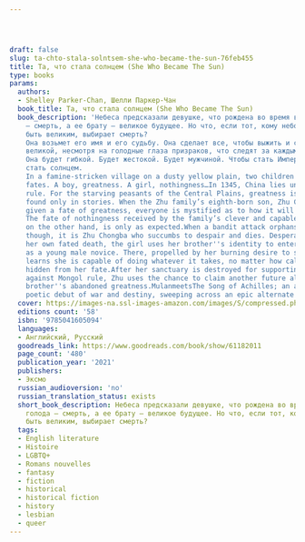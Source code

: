 ```yaml
---




draft: false
slug: ta-chto-stala-solntsem-she-who-became-the-sun-76feb455
title: Та, что стала солнцем (She Who Became The Sun)
type: books
params:
  authors:
  - Shelley Parker-Chan, Шелли Паркер-Чан
  book_title: Та, что стала солнцем (She Who Became The Sun)
  book_description: 'Небеса предсказали девушке, что рождена во время войны и голода
    — смерть, а ее брату — великое будущее. Но что, если тот, кому небо предписало
    быть великим, выбирает смерть?
    Она возьмет его имя и его судьбу. Она сделает все, чтобы выжить и самой стать
    великой, несмотря на голодные глаза призраков, что следят за каждым ее шагом.
    Она будет гибкой. Будет жестокой. Будет мужчиной. Чтобы стать Императором. Чтобы
    стать солнцем.
    In a famine-stricken village on a dusty yellow plain, two children are given two
    fates. A boy, greatness. A girl, nothingness…In 1345, China lies under harsh Mongol
    rule. For the starving peasants of the Central Plains, greatness is something
    found only in stories. When the Zhu family’s eighth-born son, Zhu Chongba, is
    given a fate of greatness, everyone is mystified as to how it will come to pass.
    The fate of nothingness received by the family’s clever and capable second daughter,
    on the other hand, is only as expected.When a bandit attack orphans the two children,
    though, it is Zhu Chongba who succumbs to despair and dies. Desperate to escape
    her own fated death, the girl uses her brother''s identity to enter a monastery
    as a young male novice. There, propelled by her burning desire to survive, Zhu
    learns she is capable of doing whatever it takes, no matter how callous, to stay
    hidden from her fate.After her sanctuary is destroyed for supporting the rebellion
    against Mongol rule, Zhu uses the chance to claim another future altogether: her
    brother''s abandoned greatness.MulanmeetsThe Song of Achilles; an accomplished,
    poetic debut of war and destiny, sweeping across an epic alternate China.'
  cover: https://images-na.ssl-images-amazon.com/images/S/compressed.photo.goodreads.com/books/1625048838i/48727813.jpg
  editions count: '58'
  isbn: '9785041605094'
  languages:
  - Английский, Русский
  goodreads_link: https://www.goodreads.com/book/show/61182011
  page_count: '480'
  publication_year: '2021'
  publishers:
  - Эксмо
  russian_audioversion: 'no'
  russian_translation_status: exists
  short_book_description: Небеса предсказали девушке, что рождена во время войны и
    голода — смерть, а ее брату — великое будущее. Но что, если тот, кому небо предписало
    быть великим, выбирает смерть?
  tags:
  - English literature
  - Histoire
  - LGBTQ+
  - Romans nouvelles
  - fantasy
  - fiction
  - historical
  - historical fiction
  - history
  - lesbian
  - queer
---
```

